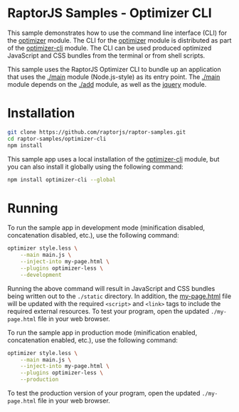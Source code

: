 RaptorJS Samples - Optimizer CLI
================================

This sample demonstrates how to use the command line interface (CLI) for the [optimizer](https://github.com/raptorjs/optimizer) module. The CLI for the  [optimizer](https://github.com/raptorjs/optimizer) module is distributed as part of the [optimizer-cli](https://github.com/raptorjs/optimizer-cli) module. The CLI can be used produced optimized JavaScript and CSS bundles from the terminal or from shell scripts.

This sample uses the RaptorJS Optimizer CLI to bundle up an application that uses the [./main](https://github.com/raptorjs/raptor-samples/blob/master/optimizer-cli/main.js) module (Node.js-style) as its entry point. The [./main](https://github.com/raptorjs/raptor-samples/blob/master/optimizer-cli/main.js) module depends on the [./add](https://github.com/raptorjs/raptor-samples/blob/master/optimizer-cli/add.js) module, as well as the [jquery](https://www.npmjs.org/package/jquery) module.

# Installation

```bash
git clone https://github.com/raptorjs/raptor-samples.git
cd raptor-samples/optimizer-cli
npm install
```

This sample app uses a local installation of the [optimizer-cli](https://github.com/raptorjs/optimizer-cli) module, but you can also install it globally using the following command:

```bash
npm install optimizer-cli --global
```

# Running

To run the sample app in development mode (minification disabled, concatenation disabled, etc.), use the following command:

```bash
optimizer style.less \
    --main main.js \
    --inject-into my-page.html \
    --plugins optimizer-less \
    --development
```

Running the above command will result in JavaScript and CSS bundles being written out to the `./static` directory. In addition, the [my-page.html](https://github.com/raptorjs/raptor-samples/blob/master/optimizer-cli/my-page.html) file will be updated with the required `<script>` and `<link>` tags to include the required external resources. To test your program, open the updated `./my-page.html` file in your web browser.

To run the sample app in production mode (minification enabled, concatenation enabled, etc.), use the following command:

```bash
optimizer style.less \
    --main main.js \
    --inject-into my-page.html \
    --plugins optimizer-less \
    --production
```

To test the production version of your program, open the updated `./my-page.html` file in your web browser.

